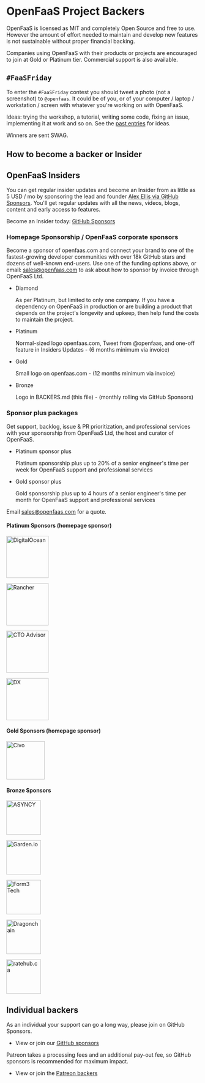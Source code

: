 # OpenFaaS Project Backers

OpenFaaS is licensed as MIT and completely Open Source and free to use. However the amount of effort needed to maintain and develop new features is not sustainable without proper financial backing.

Companies using OpenFaaS with their products or projects are encouraged to join at Gold or Platinum tier. Commercial support is also available.

## `#FaaSFriday`

To enter the `#FaaSFriday` contest you should tweet a photo (not a screenshot) to `@openfaas`. It
could be of you, or of your computer / laptop / workstation / screen with whatever you're working on with OpenFaaS.

Ideas: trying the workshop, a tutorial, writing some code, fixing an issue, implementing it at work
and so on. See the [past entries](https://twitter.com/search?q=faasfriday&src=typed_query&f=live) for ideas.

Winners are sent SWAG.

## How to become a backer or Insider

## OpenFaaS Insiders

You can get regular insider updates and become an Insider from as little as 5 USD / mo by sponsoring the lead and founder [Alex Ellis via GitHub Sponsors](https://www.openfaas.com/support/). You'll get regular updates with all the news, videos, blogs, content and early access to features.

Become an Insider today: [GitHub Sponsors](https://www.openfaas.com/support/)

### Homepage Sponsorship / OpenFaaS corporate sponsors

Become a sponsor of openfaas.com and connect your brand to one of the fastest-growing developer communities with over 18k GitHub stars and dozens of well-known end-users. Use one of the funding options above, or email: [sales@openfaas.com](mailto:sales@openfaas.com) to ask about how to sponsor by invoice through OpenFaaS Ltd.

* Diamond

    As per Platinum, but limited to only one company. If you have a dependency on OpenFaaS in production or are building a product that depends on the project's longevity and upkeep, then help fund the costs to maintain the project.

* Platinum

    Normal-sized logo openfaas.com, Tweet from @openfaas, and one-off feature in Insiders Updates - (6 months minimum via invoice)

* Gold

    Small logo on openfaas.com - (12 months minimum via invoice)

* Bronze

    Logo in BACKERS.md (this file) - (monthly rolling via GitHub Sponsors)

### Sponsor plus packages

Get support, backlog, issue & PR prioritization, and professional services with your sponsorship from OpenFaaS Ltd, the host and curator of OpenFaaS.

* Platinum sponsor plus

    Platinum sponsorship plus up to 20% of a senior engineer's time per week for OpenFaaS support and professional services

* Gold sponsor plus

    Gold sponsorship plus up to 4 hours of a senior engineer's time per month for OpenFaaS support and professional services

Email [sales@openfaas.com](mailto:sales@openfaas.com) for a quote.

#### Platinum Sponsors (homepage sponsor)

<a href="https://digitalocean.com"><img alt="DigitalOcean" src="https://www.openfaas.com/images/sponsors/digitalocean.svg" width="110px" /></a>

<a href="https://rancher.com"><img alt="Rancher" src="https://www.openfaas.com/images/sponsors/rancher-logo-stacked-color.svg" width="110px" /></a>

<a href="https://www.thectoadvisor.com"><img alt="CTO Advisor" src="https://www.openfaas.com/images/sponsors/cto-advisor.png" width="110px" /></a>

<a href="https://dx.no"><img alt="DX" src="https://www.openfaas.com/images/users-logos/dx.png" width="110px" /></a>

#### Gold Sponsors (homepage sponsor)

<a href="https://civo.com"><img alt="Civo" src="https://www.openfaas.com/images/sponsors/civo.svg" width="100px" /></a>

#### Bronze Sponsors

<a href="https://asyncy.com"><img alt="ASYNCY" src="https://www.openfaas.com/images/sponsors/asyncy.png" width="90px" /></a>

<a href="https://garden.io"><img alt="Garden.io" src="https://www.openfaas.com/images/sponsors/garden.png" width="90px" /></a>

<a href="https://www.form3.tech"><img alt="Form3 Tech" src="https://docs.openfaas.com/images/logos/form3.svg" width="90px" /></a>

<a href="https://dragonchain.com"><img alt="Dragonchain" src="https://www.openfaas.com/images/users-logos/dragonchain.svg" width="90px" /></a>

<a href="https://ratehub.ca"><img alt="ratehub.ca" src="https://www.ratehub.ca/images/logo-small-right.png" width="90px" /></a>

## Individual backers

As an individual your support can go a long way, please join on GitHub Sponsors.

* View or join our [GitHub sponsors](https://insiders.openfaas.io/)

Patreon takes a processing fees and an additional pay-out fee, so GitHub sponsors is recommended for maximum impact.

* View or join the [Patreon backers](https://www.patreon.com/alexellis)

